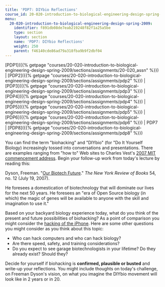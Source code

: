 ```yaml
---
title: 'PDP7: DIYbio Reflections'
course_id: 20-020-introduction-to-biological-engineering-design-spring-2009
menu:
  20-020-introduction-to-biological-engineering-design-spring-2009:
    identifier: f891db08de7eab219248f82f1a25a5be
    type: section
    layout: section
    name: 'PDP7: DIYbio Reflections'
    weight: 250
    parent: f46140cde86ad79a318fba9b9f2dbf04
---
```

[PDP1]({{% getpage "courses/20-020-introduction-to-biological-engineering-design-spring-2009/sections/assignments/20-020_assn" %}}) | [PDP2]({{% getpage "courses/20-020-introduction-to-biological-engineering-design-spring-2009/sections/assignments/pdp2" %}}) | [PDP3]({{% getpage "courses/20-020-introduction-to-biological-engineering-design-spring-2009/sections/assignments/pdp3" %}}) | [PDP4]({{% getpage "courses/20-020-introduction-to-biological-engineering-design-spring-2009/sections/assignments/pdp4" %}}) | [PDP5]({{% getpage "courses/20-020-introduction-to-biological-engineering-design-spring-2009/sections/assignments/pdp5" %}}) | [PDP6]({{% getpage "courses/20-020-introduction-to-biological-engineering-design-spring-2009/sections/assignments/pdp6" %}}) | PDP7 | [PDP8]({{% getpage "courses/20-020-introduction-to-biological-engineering-design-spring-2009/sections/assignments/pdp8" %}})

You can find the term "biohacking" and "DIYbio" (for "Do It Yourself Biology) increasingly tossed into conversations and presentations. There are examples ranging from "how to" Web sites to Charles Vest's [2007 MIT commencement address](http://web.mit.edu/newsoffice/2007/comm-vestspeech-0608.html). Begin your follow-up work from today's lecture by reading this:

Dyson, Freeman. "[Our Biotech Future](http://www.nybooks.com/articles/20370)." _The New York Review of Books_ 54, no. 12 (July 19, 2007).

He foresees a domestication of biotechnology that will dominate our lives for the next 50 years. He foresees an "era of Open Source biology (in which) the magic of genes will be available to anyone with the skill and imagination to use it."

Based on your backyard biology experience today, what do you think of the present and future possibilities of biohacking? As a point of comparison you might consider the [hacking of the iPhone](http://www.builderau.com.au/blogs/byteclub/viewblogpost.htm?p=339270810). Here are some other questions you might consider as you think about this topic:

*   Who can hack computers and who can hack biology?
*   Are there speed, safety, and training considerations?
*   Do you expect to see garage biotechnologists in your lifetime? Do they already exist? Should they?

Decide for yourself if biohacking is **confirmed, plausible or busted** and write-up your reflections. You might include thoughts on today's challenge, on Freeman Dyson's vision, on what you imagine the DIYbio movement will look like in 2 years or in 20.